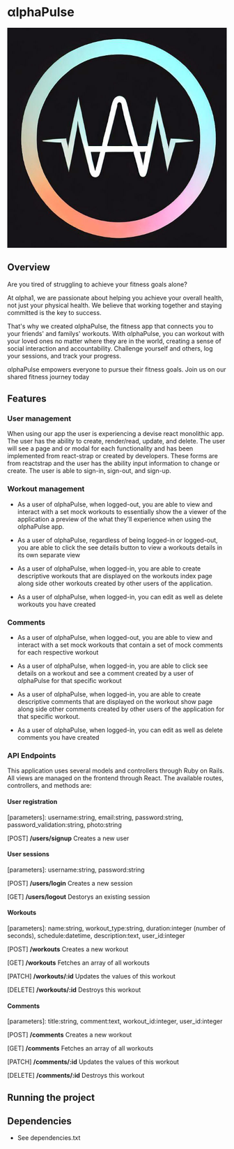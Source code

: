 # αlphaPulse
![αlphaPulse Logo](/public/favicon.ico)

## Overview
Are you tired of struggling to achieve your fitness goals alone?

At αlpha1, we are passionate about helping you achieve your overall health, not just your physical health. We believe that working together and staying committed is the key to success.

That's why we created αlphaPulse, the fitness app that connects you to your friends' and familys' workouts. With αlphaPulse, you can workout with your loved ones no matter where they are in the world, creating a sense of social interaction and accountability. Challenge yourself and others, log your sessions, and track your progress.

αlphaPulse empowers everyone to pursue their fitness goals. Join us on our shared fitness journey today

## Features

### User management

When using our app the user is experiencing a devise react monolithic app. The user has the ability to create, render/read, update, and delete. The user will see a page and or modal for each functionality and has been implemented from react-strap or created by developers. These forms are from reactstrap and the user has the ability input information to change or create. The user is able to sign-in, sign-out, and sign-up.

### Workout management
* As a user  of αlphaPulse, when logged-out, you are able to view and interact with a set mock workouts to essentially show the a viewer of the application a preview of the what they'll experience when using the αlphaPulse app.

* As a user of αlphaPulse, regardless of being logged-in or logged-out, you are able to click the see details button to view a workouts details in its own separate view

* As a user of αlphaPulse, when logged-in, you are able to create descriptive workouts that are displayed on the workouts index page along side other workouts created by other users of the application.

* As a user of αlphaPulse, when logged-in, you can edit as well as delete workouts you have created 

### Comments
* As a user  of αlphaPulse, when logged-out, you are able to view and interact with a set mock workouts that contain a set of mock comments for each respective workout

* As a user of αlphaPulse, when logged-in, you are able to click see details on a workout and see a comment created by a user of αlphaPulse for that specific workout

* As a user of αlphaPulse, when logged-in, you are able to create descriptive comments that are displayed on the workout show page along side other comments created by other users of the application for that specific workout.

* As a user of αlphaPulse, when logged-in, you can edit as well as delete comments you have created 

### API Endpoints
This application uses several models and controllers through Ruby on Rails. All views are managed on the frontend through React. The available routes, controllers, and methods are:

#### User registration
[parameters]: username:string, email:string, password:string, password_validation:string, photo:string

[POST] **/users/signup** Creates a new user

#### User sessions
[parameters]: username:string, password:string

[POST] **/users/login** Creates a new session

[GET] **/users/logout** Destorys an existing session

#### Workouts
[parameters]: name:string, workout_type:string, duration:integer (number of seconds), schedule:datetime, description:text, user_id:integer

[POST] **/workouts** Creates a new workout

[GET] **/workouts** Fetches an array of all workouts

[PATCH] **/workouts/:id** Updates the values of this workout

[DELETE] **/workouts/:id** Destroys this workout

#### Comments
[parameters]: title:string, comment:text, workout_id:integer, user_id:integer

[POST] **/comments** Creates a new workout

[GET] **/comments** Fetches an array of all workouts

[PATCH] **/comments/:id** Updates the values of this workout

[DELETE] **/comments/:id** Destroys this workout

## Running the project

## Dependencies
* See dependencies.txt
